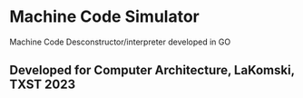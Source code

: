 # Machine Code Simulator
Machine Code Desconstructor/interpreter developed in GO

Developed for Computer Architecture, LaKomski, TXST 2023
-------------------
